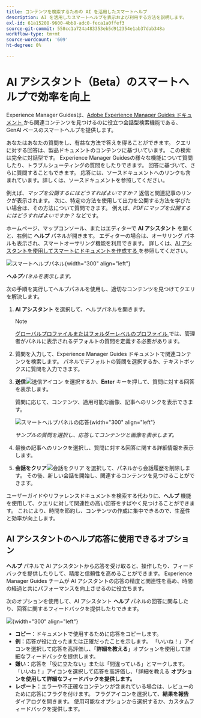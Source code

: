 ```yaml
---
title: コンテンツを検索するための AI を活用したスマートヘルプ
description: AI を活用したスマートヘルプを表示および利用する方法を説明します。
exl-id: 61a15208-9600-4bb8-adc0-feca1a0ffef3
source-git-commit: 558cc1a724a483353eb5d912354e1ab37dab348a
workflow-type: tm+mt
source-wordcount: '609'
ht-degree: 0%

---
```


# AI アシスタント（Beta）のスマートヘルプで効率を向上

Experience Manager Guidesは、[Adobe Experience Manager Guides ドキュメント ](https://experienceleague.adobe.com/ja/docs/experience-manager-guides/using/overview) から関連コンテンツを見つけるのに役立つ会話型検索機能である、GenAI ベースのスマートヘルプを提供します。

あなたはあなたの質問をし、有益な方法で答えを得ることができます。 クエリに対する回答は、製品ドキュメントのコンテンツに基づいています。 この検索は完全に対話型です。 Experience Manager Guidesの様々な機能について質問したり、トラブルシューティングの質問をしたりできます。 回答に基づいて、さらに質問することもできます。 応答には、ソースドキュメントへのリンクも含まれています。詳しくは、ソースドキュメントを参照してください。

例えば、*マップを公開するにはどうすればよいですか？* 返信と関連記事のリンクが表示されます。 次に、特定の方法を使用して出力を公開する方法を学びたい場合は、その方法について質問できます。 例えば、*PDFにマップを公開するにはどうすればよいですか？* などです。

ホームページ、マップコンソール、またはエディターで **AI アシスタント** を開くと、右側に **ヘルプ** パネルが開きます。 エディターの場合は、オーサリング パネルも表示され、スマートオーサリング機能を利用できます。 詳しくは、[AI アシスタントを使用してスマートにドキュメントを作成する ](./ai-assistant-right-panel.md) を参照してください。

![ スマートヘルプパネル ](images/smart-help-panel.png){width="300" align="left"}

***ヘルプ**&#x200B;パネルを表示します。*

次の手順を実行してヘルプパネルを使用し、適切なコンテンツを見つけてクエリを解決します。

1. **AI アシスタント** を選択して、ヘルプパネルを開きます。

   >[!NOTE]
   >
   > [ グローバルプロファイルまたはフォルダーレベルのプロファイル ](../cs-install-guide/conf-folder-level.md#conf-ai-guides-assistant) では、管理者がパネルに表示されるデフォルトの質問を定義する必要があります。

1. 質問を入力して、Experience Manager Guides ドキュメントで関連コンテンツを検索します。 パネルでデフォルトの質問を選択するか、テキストボックスに質問を入力できます。

1. **送信**![ 送信アイコン ](images/send-icon.svg) を選択するか、**Enter** キーを押して、質問に対する回答を表示します。

   質問に応じて、コンテンツ、適用可能な画像、記事へのリンクを表示できます。

   ![ スマートヘルプパネルの応答 ](images/smart-help-panel-response.png){width="300" align="left"}


   *サンプルの質問を選択し、応答してコンテンツと画像を表示します。*

1. 最後の記事へのリンクを選択し、質問に対する回答に関する詳細情報を表示します。


1. **会話をクリア**![ 会話をクリア ](images/clear-conversation-icon.svg) を選択して、パネルから会話履歴を削除します。 その後、新しい会話を開始し、関連するコンテンツを見つけることができます。

ユーザーガイドやリファレンスドキュメントを検索する代わりに、**ヘルプ** 機能を使用して、クエリに対して関連性の高い回答をすばやく見つけることができます。 これにより、時間を節約し、コンテンツの作成に集中できるので、生産性と効率が向上します。

## AI アシスタントのヘルプ応答に使用できるオプション

**ヘルプ** パネルで AI アシスタントから応答を受け取ると、操作したり、フィードバックを提供したりして、精度と信頼性を高めることができます。 Experience Manager Guides チームが AI アシスタントの応答の精度と関連性を高め、時間の経過と共にパフォーマンスを向上させるのに役立ちます。

次のオプションを使用して、AI アシスタント **ヘルプ** パネルの回答に関与したり、回答に関するフィードバックを提供したりできます。

![](images/ai-assistant-response-options.png){width="300" align="left"}

- **コピー**：ドキュメントで使用するために応答をコピーします。
- **例**：応答が役に立ったまたは正確だったことを示します。 「いいね！」アイコンを選択して応答を高評価し、「**詳細を教える**」オプションを使用して詳細なフィードバックを提供します。
- **嫌い**：応答を「役に立たない」または「間違っている」とマークします。 「いいね！」アイコンを選択して応答を高評価し、「詳細を教える **オプションを使用して詳細なフィードバックを提供します。**
- **レポート**：エラーや不正確なコンテンツが含まれている場合は、レビューのために応答にフラグを付けます。 フラグアイコンを選択して、**結果を報告** ダイアログを開きます。 使用可能なオプションから選択するか、カスタムフィードバックを提供します。